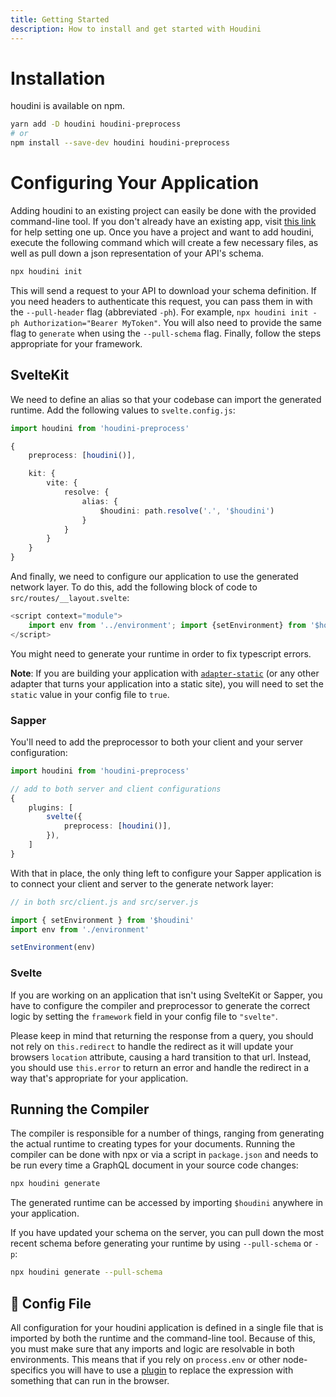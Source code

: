 ```yaml
---
title: Getting Started
description: How to install and get started with Houdini
---
```


# Installation

houdini is available on npm.

```sh
yarn add -D houdini houdini-preprocess
# or
npm install --save-dev houdini houdini-preprocess
```

# Configuring Your Application

Adding houdini to an existing project can easily be done with the provided command-line tool. If you don't already have an existing app, visit [this link](https://kit.svelte.dev/docs) for help setting one up. Once you have a project and want to add houdini, execute the following command which will create a few necessary files, as well as pull down a json representation of your API's schema.

```sh
npx houdini init
```

This will send a request to your API to download your schema definition. If you need
headers to authenticate this request, you can pass them in with the `--pull-header`
flag (abbreviated `-ph`). For example,
`npx houdini init -ph Authorization="Bearer MyToken"`.
You will also need to provide the same flag to `generate` when using the
`--pull-schema` flag.
Finally, follow the steps appropriate for your framework.

## SvelteKit

We need to define an alias so that your codebase can import the generated runtime. Add the following values to `svelte.config.js`:

```typescript
import houdini from 'houdini-preprocess'

{
    preprocess: [houdini()],

    kit: {
        vite: {
            resolve: {
                alias: {
                    $houdini: path.resolve('.', '$houdini')
                }
            }
        }
    }
}
```

And finally, we need to configure our application to use the generated network layer. To do this, add the following block of code to `src/routes/__layout.svelte`:

```typescript
<script context="module">
	import env from '../environment'; import {setEnvironment} from '$houdini'; setEnvironment(env);
</script>
```

You might need to generate your runtime in order to fix typescript errors.

**Note**: If you are building your application with
[`adapter-static`](https://github.com/sveltejs/kit/tree/master/packages/adapter-static) (or any other adapter that turns
your application into a static site), you will need to set the `static` value in your config file to `true`.

### Sapper

You'll need to add the preprocessor to both your client and your server configuration:

```typescript
import houdini from 'houdini-preprocess'

// add to both server and client configurations
{
	plugins: [
		svelte({
			preprocess: [houdini()],
		}),
	]
}
```

With that in place, the only thing left to configure your Sapper application is to connect your client and server to the generate network layer:

```typescript
// in both src/client.js and src/server.js

import { setEnvironment } from '$houdini'
import env from './environment'

setEnvironment(env)
```

### Svelte

If you are working on an application that isn't using SvelteKit or Sapper, you have to configure the
compiler and preprocessor to generate the correct logic by setting the `framework` field in your
config file to `"svelte"`.

Please keep in mind that returning the response from a query, you should not rely on `this.redirect` to handle the
redirect as it will update your browsers `location` attribute, causing a hard transition to that url. Instead, you should
use `this.error` to return an error and handle the redirect in a way that's appropriate for your application.

## Running the Compiler

The compiler is responsible for a number of things, ranging from generating the actual runtime
to creating types for your documents. Running the compiler can be done with npx or via a script
in `package.json` and needs to be run every time a GraphQL document in your source code changes:

```sh
npx houdini generate
```

The generated runtime can be accessed by importing `$houdini` anywhere in your application.

If you have updated your schema on the server, you can pull down the most recent schema before generating your runtime by using `--pull-schema` or `-p`:

```sh
npx houdini generate --pull-schema
```

## 📄&nbsp;Config File

All configuration for your houdini application is defined in a single file that is imported by both the runtime and the
command-line tool. Because of this, you must make sure that any imports and logic are resolvable in both environments.
This means that if you rely on `process.env` or other node-specifics you will have to use a
[plugin](https://www.npmjs.com/package/vite-plugin-replace) to replace the expression with something that can run in the browser.

